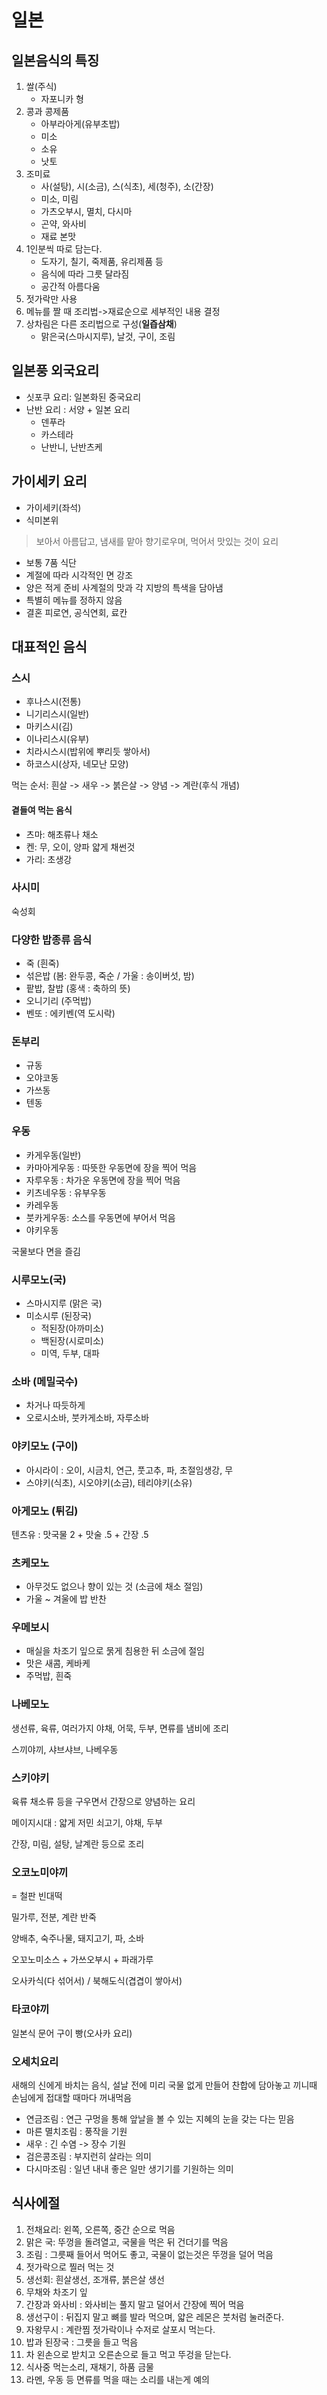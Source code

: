 # 일본

## 일본음식의 특징 
1. 쌀(주식)
	-	자포니카 형
2. 콩과 콩제품
	-	아부라아게(유부초밥)
	- 미소
	- 소유
	- 낫토
3. 조미료
	-	사(설탕), 시(소금), 스(식초), 세(청주), 소(간장)
	- 미소, 미림
	- 가츠오부시, 멸치, 다시마
	- 곤약, 와사비
	- 재료 본맛
4. 1인분씩 따로 담는다.
	-	도자기, 칠기, 죽제품, 유리제품 등
	- 음식에 따라 그릇 달라짐
	- 공간적 아름다움
5. 젓가락만 사용
6. 메뉴를 짤 때 조리법->재료순으로 세부적인 내용 결정
7. 상차림은 다른 조리법으로 구성(**일즙삼채**)
	-	맑은국(스마시지루), 날것, 구이, 조림

## 일본풍 외국요리 
- 싯포쿠 요리: 일본화된 중국요리
- 난반 요리 : 서양 + 일본 요리
	-	덴푸라
	- 카스테라
	- 난반니, 난반츠케


## 가이세키 요리
- 가이세키(좌석)
- 식미본위
>보아서 아름답고, 냄새를 맡아 향기로우며, 먹어서 맛있는 것이 요리
- 보통 7품 식단
- 계절에 따라 시각적인 면 강조
- 양은 적게 준비 사계절의 맛과 각 지방의 특색을 담아냄
- 특별히 메뉴를 정하지 않음
- 결혼 피로연, 공식연회, 료칸

## 대표적인 음식

### 스시
- 후나스시(전통)
- 니기리스시(일반)
- 마키스시(김)
- 이나리스시(유부)
- 치라시스시(밥위에 뿌리듯 쌓아서)
- 하코스시(상자, 네모난 모양)

먹는 순서: 흰살 -> 새우 -> 붉은살 -> 양념 -> 계란(후식 개념)

#### 곁들여 먹는 음식
- 츠마: 해초류나 채소
- 켄: 무, 오이, 양파 얇게 채썬것
- 가리: 초생강


### 사시미
숙성회


### 다양한 밥종류 음식
- 죽 (흰죽)
- 섞은밥 (봄: 완두콩, 죽순 / 가울 : 송이버섯, 밤)
- 팥밥, 찰밥 (홍색 : 축하의 뜻)
- 오니기리 (주먹밥)
- 벤또 : 에키벤(역 도시락)


### 돈부리
- 규동
- 오야코동
- 가쓰동
- 텐동

### 우동
- 카게우동(일반)
- 카마아게우동 : 따뜻한 우동면에 장을 찍어 먹음
- 자루우동 : 차가운 우동면에 장을 찍어 먹음
- 키츠네우동 : 유부우동
- 카레우동
- 붓카게우동: 소스를 우동면에 부어서 먹음
- 야키우동

국물보다 면을 즐김

### 시루모노(국)
- 스마시지루 (맑은 국)
- 미소시루 (된장국)
	- 적된장(아까미소)
	- 백된장(시로미소)
	- 미역, 두부, 대파

### 소바 (메밀국수)
- 차거나 따듯하게
- 오로시소바, 붓카게소바, 자루소바

### 야키모노 (구이)
- 아시라이 : 오이, 시금치, 연근, 풋고추, 파, 초절임생강, 무
- 스야키(식초), 시오야키(소금), 테리야키(소유)

### 아게모노 (튀김)
텐츠유 : 맛국물 2 + 맛술 .5 + 간장 .5

### 츠케모노
- 아무것도 없으나 향이 있는 것 (소금에 채소 절임)
- 가울 ~ 겨울에 밥 반찬

### 우메보시
- 매실을 차조기 잎으로 묽게 침용한 뒤 소금에 절임
- 맛은 새콤, 케바케
- 주먹밥, 흰죽

### 나베모노
생선류, 육류, 여러가지 야채, 어묵, 두부, 면류를 냄비에 조리

스끼야끼, 샤브샤브, 나베우동

### 스키야키
육류 채소류 등을 구우면서 간장으로 양념하는 요리

메이지시대 : 얇게 저민 쇠고기, 야채, 두부

간장, 미림, 설탕, 날계란 등으로 조리

### 오코노미야끼
= 철판 빈대떡

밀가루, 전분, 계란 반죽

양배추, 숙주나물, 돼지고기, 파, 소바

오꼬노미소스 + 가쓰오부시 + 파래가루

오사카식(다 섞어서) / 북해도식(겹겹이 쌓아서)

### 타코야끼
일본식 문어 구이 빵(오사카 요리)

### 오세치요리
새해의 신에게 바치는 음식, 설날 전에 미리 국물 없게 만들어 찬합에 담아놓고 끼니때 손님에게 접대할 때마다 꺼내먹음

- 연금조림 : 연근 구멍을 통해 앞날을 볼 수 있는 지혜의 눈을 갖는 다는 믿음
- 마른 멸치조림 : 풍작을 기원
- 새우 : 긴 수염 -> 장수 기원
- 검은콩조림 : 부지런히 살라는 의미
- 다시마조림 : 일년 내내 좋은 일만 생기기를 기원하는 의미


## 식사에절
1. 전채요리: 왼쪽, 오른쪽, 중간 순으로 먹음
2. 맑은 국: 뚜껑을 돌려열고, 국물을 먹은 뒤 건더기를 먹음
3. 조림 : 그릇째 들어서 먹어도 좋고, 국물이 없는것은 뚜껑을 덜어 먹음
4. 젓가락으로 찔러 먹는 것
5. 생선회: 흰살생선, 조개류, 붉은살 생선
6. 무채와 차조기 잎
7. 간장과 와사비 : 와사비는 풀지 말고 덜어서 간장에 찍어 먹음
8. 생선구이 : 뒤집지 말고 뼈를 발라 먹으며, 얇은 레몬은 붓처럼 눌러준다.
9. 자왕무시 : 계란찜 젓가락이나 수저로 살포시 먹는다.
10. 밥과 된장국 : 그릇을 들고 먹음
11. 차 왼손으로 받치고 오른손으로 들고 먹고 뚜겅을 닫는다.
12. 식사중 먹는소리, 재채기, 하품 금물
13. 라멘, 우동 등 면류를 먹을 때는 소리를 내는게 예의 

